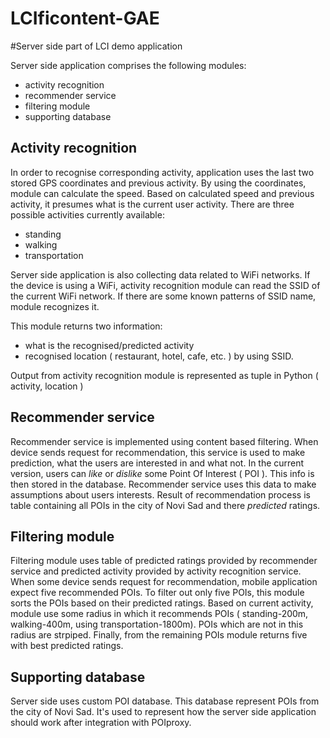 LCIficontent-GAE
================

#Server side part of LCI demo application

Server side application comprises the following modules:
- activity recognition
- recommender service 
- filtering module
- supporting database

## Activity recognition
In order to recognise corresponding activity, application uses the last two stored GPS coordinates and previous activity. By using the coordinates, module can calculate the speed. Based on calculated speed and previous activity, it presumes what is the current user activity. There are three possible activities currently available: 
- standing
- walking
- transportation

Server side application is also collecting data related to WiFi networks. If the device is using a WiFi, activity recognition module can read the SSID of the current WiFi network. If there are some known patterns of SSID name, module recognizes it. 

This module returns two information:
- what is the recognised/predicted activity
- recognised location ( restaurant, hotel, cafe, etc. ) by using SSID. 

Output from activity recognition module is represented as tuple in Python ( activity, location )

## Recommender service
Recommender service is implemented using content based filtering. When device sends request for recommendation, this service is used to make prediction, what the users are interested in and what not. In the current version, users can _like_ or _dislike_ some Point Of Interest ( POI ). This info is then stored in the database. Recommender service uses this data to make assumptions about users interests. Result of recommendation process is table containing all POIs in the city of Novi Sad and there _predicted_ ratings.

## Filtering module
Filtering module uses table of predicted ratings provided by recommender service and predicted activity provided by activity recognition service. When some device sends request for recommendation, mobile application expect five recommended POIs. To filter out only five POIs, this module sorts the POIs based on their predicted ratings. Based on current activity, module use some radius in which it recommends POIs ( standing-200m, walking-400m, using transportation-1800m). POIs which are not in this radius are strpiped. Finally, from the remaining POIs module returns five with best predicted ratings.

## Supporting database
Server side uses custom POI database. This database represent POIs from the city of Novi Sad. It's used to represent how the server side application should work after integration with POIproxy.


